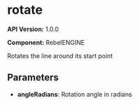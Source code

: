 # rotate

**API Version:** 1.0.0

**Component:** RebelENGINE

Rotates the line around its start point

## Parameters

- **angleRadians**: Rotation angle in radians

